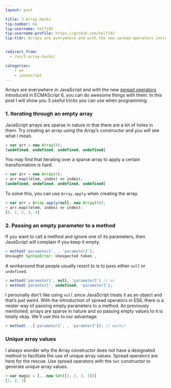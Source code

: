 ```yaml
---
layout: post

title: 3 Array Hacks
tip-number: 64
tip-username: helfi92
tip-username-profile: https://github.com/helfi92
tip-tldr: Arrays are everywhere and with the new spread operators introduced in ECMAScript 6, you can do awesome things with them. In this post I will show you 3 useful tricks you can use when programming.


redirect_from:
  - /en/3-array-hacks/

categories:
    - en
    - javascript
---
```


Arrays are everywhere in JavaScript and with the new [spread operators](https://developer.mozilla.org/en/docs/Web/JavaScript/Reference/Operators/Spread_operator) introduced in ECMAScript 6, you can do awesome things with them. In this post I will show you 3 useful tricks you can use when programming.

### 1. Iterating through an empty array

JavaScript arrays are sparse in nature in that there are a lot of holes in them. Try creating an array using the Array’s constructor and you will see what I mean.

```javascript
> var arr = new Array(4);
[undefined, undefined, undefined, undefined]
```

You may find that iterating over a sparse array to apply a certain transformation is hard.

```javascript
> var arr = new Array(4);
> arr.map((elem, index) => index);
[undefined, undefined, undefined, undefined]
```

To solve this, you can use `Array.apply` when creating the array.

```javascript
> var arr = Array.apply(null, new Array(4));
> arr.map((elem, index) => index);
[0, 1, 2, 3, 4]
```

### 2. Passing an empty parameter to a method

If you want to call a method and ignore one of its parameters, then JavaScript will complain if you keep it empty.

```javascript
> method('parameter1', , 'parameter3');
Uncaught SyntaxError: Unexpected token ,
```

A workaround that people usually resort to is to pass either `null` or `undefined`.

```javascript
> method('parameter1', null, 'parameter3') // or
> method('paramter1', undefined, 'parameter3');
```

I personally don’t like using `null` since JavaScript treats it as an object and that’s just weird. With the introduction of spread operators in ES6, there is a neater way of passing empty parameters to a method. As previously mentioned, arrays are sparse in nature and so passing empty values to it is totally okay. We'll use this to our advantage.

```javascript
> method(...['parameter1', , 'paramter3']); // works!
```

### Unique array values

I always wonder why the Array constructor does not have a designated method to facilitate the use of unique array values. Spread operators are here for the rescue. Use spread operators with the `Set` constructor to generate unique array values.

```javascript
> var magic = [...new Set([1, 2, 3, 3])]
[1, 2, 3]
```